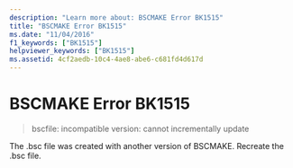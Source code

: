 ```yaml
---
description: "Learn more about: BSCMAKE Error BK1515"
title: "BSCMAKE Error BK1515"
ms.date: "11/04/2016"
f1_keywords: ["BK1515"]
helpviewer_keywords: ["BK1515"]
ms.assetid: 4cf2aedb-10c4-4ae8-abe6-c681fd4d617d
---
```

# BSCMAKE Error BK1515

> bscfile: incompatible version: cannot incrementally update

The .bsc file was created with another version of BSCMAKE. Recreate the .bsc file.
